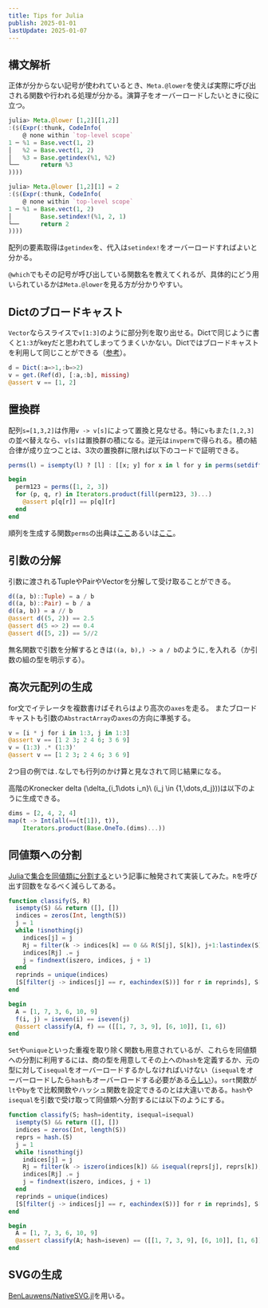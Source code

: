 ```yaml
---
title: Tips for Julia
publish: 2025-01-01
lastUpdate: 2025-01-07
---
```


## 構文解析

正体が分からない記号が使われているとき、`Meta.@lower`を使えば実際に呼び出される関数や行われる処理が分かる。演算子をオーバーロードしたいときに役に立つ。

```julia
julia> Meta.@lower [1,2][[1,2]]
:($(Expr(:thunk, CodeInfo(
    @ none within `top-level scope`
1 ─ %1 = Base.vect(1, 2)
│   %2 = Base.vect(1, 2)
│   %3 = Base.getindex(%1, %2)
└──      return %3
))))
```

```julia
julia> Meta.@lower [1,2][1] = 2
:($(Expr(:thunk, CodeInfo(
    @ none within `top-level scope`
1 ─ %1 = Base.vect(1, 2)
│        Base.setindex!(%1, 2, 1)
└──      return 2
))))
```

配列の要素取得は`getindex`を、代入は`setindex!`をオーバーロードすればよいと分かる。

`@which`でもその記号が呼び出している関数名を教えてくれるが、具体的にどう用いられているかは`Meta.@lower`を見る方が分かりやすい。


## Dictのブロードキャスト

`Vector`ならスライスで`v[1:3]`のように部分列を取り出せる。Dictで同じように書くと`1:3`がkeyだと思われてしまってうまくいかない。Dictではブロードキャストを利用して同じことができる（[参考](https://discourse.julialang.org/t/how-to-get-values-of-dictionary-by-using-array-of-keys/73650/11)）。

```julia
d = Dict(:a=>1,:b=>2)
v = get.(Ref(d), [:a,:b], missing)
@assert v == [1, 2]
```


## 置換群

配列`s=[1,3,2]`は作用`v -> v[s]`によって置換と見なせる。特に`v`もまた`[1,2,3]`の並べ替えなら、`v[s]`は置換群の積になる。逆元は`invperm`で得られる。積の結合律が成り立つことは、3次の置換群に限れば以下のコードで証明できる。

```julia
perms(l) = isempty(l) ? [l] : [[x; y] for x in l for y in perms(setdiff(l, x))]

begin
  perm123 = perms([1, 2, 3])
  for (p, q, r) in Iterators.product(fill(perm123, 3)...)
    @assert p[q[r]] == p[q][r]
  end
end
```

順列を生成する関数`perms`の出典は[ここ](https://zenn.dev/ohno/articles/03e65bfa028baa)あるいは[ここ](https://rosettacode.org/wiki/Permutations#Julia)。


## 引数の分解

引数に渡されるTupleやPairやVectorを分解して受け取ることができる。

```julia
d((a, b)::Tuple) = a / b
d((a, b)::Pair) = b / a
d((a, b)) = a // b
@assert d((5, 2)) == 2.5
@assert d(5 => 2) == 0.4
@assert d([5, 2]) == 5//2
```

無名関数で引数を分解するときは`((a, b),) -> a / b`のように`,`を入れる（か引数の組の型を明示する）。


## 高次元配列の生成

for文でイテレータを複数書けばそれらはより高次の`axes`を走る。
またブロードキャストも引数の`AbstractArray`の`axes`の方向に準拠する。

```julia
v = [i * j for i in 1:3, j in 1:3]
@assert v == [1 2 3; 2 4 6; 3 6 9]
v = (1:3) .* (1:3)'
@assert v == [1 2 3; 2 4 6; 3 6 9]
```
2つ目の例では`.`なしでも行列のかけ算と見なされて同じ結果になる。


高階のKronecker delta \(\delta_{i_1\dots i_n}\ (i_j \in \{1,\dots,d_j\})\)は以下のように生成できる。

```julia
dims = [2, 4, 2, 4]
map(t -> Int(all(==(t[1]), t)),
    Iterators.product(Base.OneTo.(dims)...))
```

## 同値類への分割

[Juliaで集合を同値類に分割する](https://zenn.dev/ohno/articles/b83defa73d7e7c)という記事に触発されて実装してみた。`R`を呼び出す回数をなるべく減らしてある。

```julia
function classify(S, R)
  isempty(S) && return ([], [])
  indices = zeros(Int, length(S))
  j = 1
  while !isnothing(j)
    indices[j] = j
    Rj = filter(k -> indices[k] == 0 && R(S[j], S[k]), j+1:lastindex(S))
    indices[Rj] .= j
    j = findnext(iszero, indices, j + 1)
  end
  reprinds = unique(indices)
  [S[filter(j -> indices[j] == r, eachindex(S))] for r in reprinds], S[reprinds]
end

begin
  A = [1, 7, 3, 6, 10, 9]
  f(i, j) = iseven(i) == iseven(j)
  @assert classify(A, f) == ([[1, 7, 3, 9], [6, 10]], [1, 6])
end
```

`Set`や`unique`といった重複を取り除く関数も用意されているが、これらを同値類への分割に利用するには、商の型を用意してその上への`hash`を定義するか、元の型に対して`isequal`をオーバーロードするかしなければいけない（`isequal`をオーバーロードしたら`hash`もオーバーロードする必要がある[らしい](https://zenn.dev/kurusugawa/articles/hash_on_julia)）。`sort`関数が`lt`や`by`をで比較関数やハッシュ関数を設定できるのとは大違いである。`hash`や`isequal`を引数で受け取って同値類へ分割するには以下のようにする。

```julia
function classify(S; hash=identity, isequal=isequal)
  isempty(S) && return ([], [])
  indices = zeros(Int, length(S))
  reprs = hash.(S)
  j = 1
  while !isnothing(j)
    indices[j] = j
    Rj = filter(k -> iszero(indices[k]) && isequal(reprs[j], reprs[k]), j+1:lastindex(S))
    indices[Rj] .= j
    j = findnext(iszero, indices, j + 1)
  end
  reprinds = unique(indices)
  [S[filter(j -> indices[j] == r, eachindex(S))] for r in reprinds], S[reprinds]
end

begin
  A = [1, 7, 3, 6, 10, 9]
  @assert classify(A; hash=iseven) == ([[1, 7, 3, 9], [6, 10]], [1, 6])
end
```

## SVGの生成

[BenLauwens/NativeSVG.jl](https://github.com/BenLauwens/NativeSVG.jl)を用いる。